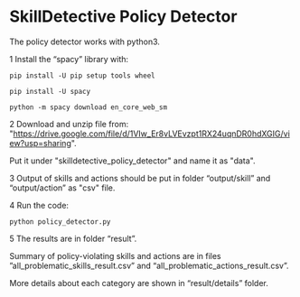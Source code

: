 # SkillDetective Policy Detector

The policy detector works with python3. 

1 Install the “spacy” library with:

```
pip install -U pip setup tools wheel
```
```
pip install -U spacy
```
```
python -m spacy download en_core_web_sm
```

2 Download and unzip file from: "https://drive.google.com/file/d/1VIw_Er8vLVEvzpt1RX24uqnDR0hdXGIG/view?usp=sharing". 

Put it under "skilldetective_policy_detector" and name it as "data".

3 Output of skills and actions should be put in folder “output/skill” and “output/action” as "csv" file.

4 Run the code:
```
python policy_detector.py
```

5 The results are in folder “result”. 

Summary of policy-violating skills and actions are in files ”all_problematic_skills_result.csv” and “all_problematic_actions_result.csv”. 

More details about each category are shown in “result/details” folder.
